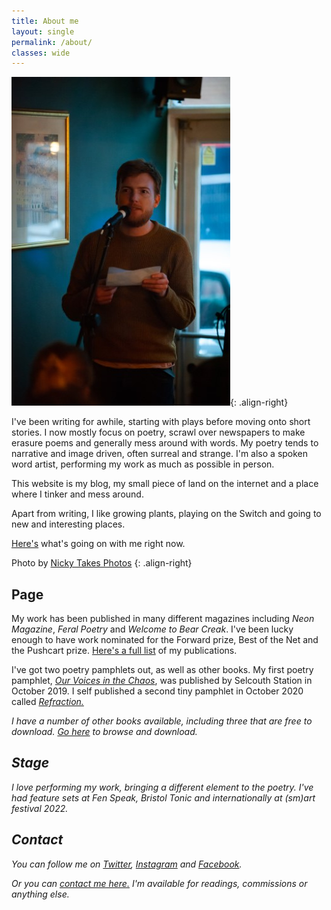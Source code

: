 ```yaml
---
title: About me
layout: single
permalink: /about/
classes: wide
---
```


![image-right](/assets/images/site/reading.jpg){: .align-right} 


I've been writing for awhile, starting with plays before moving onto short stories. I now mostly focus on poetry, scrawl over newspapers to make erasure poems and generally mess around with words. My poetry tends to narrative and image driven, often surreal and strange. I'm also a spoken word artist, performing my work as much as possible in person.

This website is my blog, my small piece of land on the internet and a place where I tinker and mess around.

Apart from writing, I like growing plants, playing on the Switch and going to new and interesting places.

[Here's](https://notes.davidralphlewis.co.uk/now) what's going on with me right now.

Photo by <a href="https://www.nickytakesphotos.co.uk/">Nicky Takes Photos</a>
{: .align-right}

## Page

My work has been published in many different magazines including *Neon Magazine*, *Feral Poetry* and *Welcome to Bear Creak*. I've been lucky enough to have work nominated for the Forward prize, Best of the Net and the Pushcart prize. [Here's a full list](/publications/) of my publications.

I've got two poetry pamphlets out, as well as other books. My first poetry pamphlet, <em><a href="/ourvoicesinthechaos/">Our Voices in the Chaos</a></em>, was published by Selcouth Station in October 2019. I self published a second tiny pamphlet in October 2020 called <em><a href="/refractionpamphlet/">Refraction.</a>

I have a number of other books available, including three that are free to download. [Go here](/books/) to browse and download.

## Stage

I love performing my work, bringing a different element to the poetry. I've had feature sets at Fen Speak, Bristol Tonic and internationally at (sm)art festival 2022.

## Contact 

You can follow me on [Twitter](https://www.twitter.com/davidralphlewis), [Instagram](https://www.Instagram.com/davidralphlewis) and [Facebook](https://www.facebook.com/davidralphlewis).

Or you can [contact me here.](mailto:contact@davidralphlewis.co.uk) I'm available for readings, commissions or anything else.

